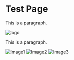 # Test Page

This is a paragraph.

![logo](//theme-hope-assets.vuejs.press/logo.svg)

This is a paragraph.

![Image1](//theme-hope-assets.vuejs.press/files/img/1.jpg)
![Image2](//theme-hope-assets.vuejs.press/files/img/2.jpg)
![Image3](//theme-hope-assets.vuejs.press/files/img/3.jpg)
